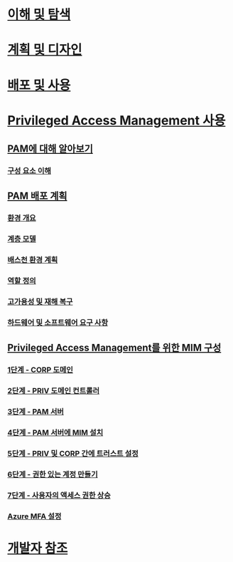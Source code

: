 # [이해 및 탐색](/microsoft-identity-manager/understand-explore/microsoft-identity-manager-2016)
# [계획 및 디자인](/microsoft-identity-manager/plan-design/microsoft-identity-manager-2016-supported-platforms)
# [배포 및 사용](/microsoft-identity-manager/deploy-use/microsoft-identity-manager-deploy)
# [Privileged Access Management 사용](privileged-identity-management-for-active-directory-domain-services.md)
## [PAM에 대해 알아보기](privileged-identity-management-for-active-directory-domain-services.md)
### [구성 요소 이해](principles-of-operation.md)
## [PAM 배포 계획](environment-overview.md)
### [환경 개요](environment-overview.md)
### [계층 모델](tier-model-for-partitioning-administrative-privileges.md)
### [배스천 환경 계획](planning-bastion-environment.md)
### [역할 정의](defining-roles-for-pam.md)
### [고가용성 및 재해 복구](high-availability-disaster-recovery-considerations-bastion-environment.md)
### [하드웨어 및 소프트웨어 요구 사항](hardware-software-requirements.md)
## [Privileged Access Management를 위한 MIM 구성](configuring-mim-environment-for-pam.md)
### [1단계 - CORP 도메인](step-1-prepare-corp-domain.md)
### [2단계 - PRIV 도메인 컨트롤러](step-2-prepare-priv-domain-controller.md)
### [3단계 - PAM 서버](step-3-prepare-pam-server.md)
### [4단계 - PAM 서버에 MIM 설치](step-4-install-mim-components-on-pam-server.md)
### [5단계 - PRIV 및 CORP 간에 트러스트 설정](step-5-establish-trust-between-priv-corp-forests.md)
### [6단계 - 권한 있는 계정 만들기](step-6-transition-group-to-pam.md)
### [7단계 - 사용자의 액세스 권한 상승](step-7-elevate-user-access.md)
### [Azure MFA 설정](use-azure-mfa-for-activation.md)
# [개발자 참조](/microsoft-identity-manager/reference/microsoft-identity-manager-2016-developer-reference)


<!--HONumber=Jul16_HO3-->


